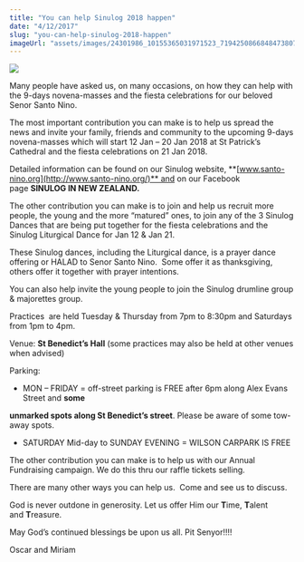 ```yaml
---
title: "You can help Sinulog 2018 happen"
date: "4/12/2017"
slug: "you-can-help-sinulog-2018-happen"
imageUrl: "assets/images/24301986_10155365031971523_7194250866848473807_o-731x1024.jpg"
---
```


![](https://i0.wp.com/santonino-nz.org/wp-content/uploads/2017/12/24301986_10155365031971523_7194250866848473807_o-731x1024.jpg?resize=293%2C411)

Many people have asked us, on many occasions, on how they can help with the 9-days novena-masses and the fiesta celebrations for our beloved Senor Santo Nino.

The most important contribution you can make is to help us spread the news and invite your family, friends and community to the upcoming 9-days novena-masses which will start 12 Jan – 20 Jan 2018 at St Patrick’s Cathedral and the fiesta celebrations on 21 Jan 2018.

Detailed information can be found on our Sinulog website, **[www.santo-nino.org](http://www.santo-nino.org/)** and on our Facebook page **SINULOG IN NEW ZEALAND.**

The other contribution you can make is to join and help us recruit more people, the young and the more “matured” ones, to join any of the 3 Sinulog Dances that are being put together for the fiesta celebrations and the Sinulog Liturgical Dance for Jan 12 & Jan 21.

These Sinulog dances, including the Liturgical dance, is a prayer dance offering or HALAD to Senor Santo Nino.  Some offer it as thanksgiving, others offer it together with prayer intentions.

You can also help invite the young people to join the Sinulog drumline group & majorettes group.

Practices  are held Tuesday & Thursday from 7pm to 8:30pm and Saturdays from 1pm to 4pm.

Venue: **St Benedict’s Hall** (some practices may also be held at other venues when advised)

Parking:

*   MON – FRIDAY = off-street parking is FREE after 6pm along Alex Evans Street and **some**

**unmarked spots along St Benedict’s street**. Please be aware of some tow-away spots.

*   SATURDAY Mid-day to SUNDAY EVENING = WILSON CARPARK IS FREE

The other contribution you can make is to help us with our Annual Fundraising campaign. We do this thru our raffle tickets selling.

There are many other ways you can help us.  Come and see us to discuss.

God is never outdone in generosity. Let us offer Him our **T**ime, **T**alent and **T**reasure.

May God’s continued blessings be upon us all. Pit Senyor!!!!

Oscar and Miriam